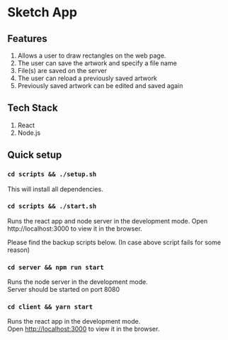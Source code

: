 # Sketch App

## Features
1. Allows a user to draw rectangles on the web page.
2. The user can save the artwork and specify a file name
3. File(s) are saved on the server
4. The user can reload a previously saved artwork
5. Previously saved artwork can be edited and saved again

## Tech Stack
1. React
2. Node.js

## Quick setup

### `cd scripts && ./setup.sh`

This will install all dependencies.

### `cd scripts && ./start.sh`

Runs the react app and node server in the development mode.
Open http://localhost:3000 to view it in the browser.
 
Please find the backup scripts below. (In case above script fails for some reason)
### `cd server && npm run start`

Runs the node server in the development mode.<br />
Server should be started on port 8080

### `cd client && yarn start`

Runs the react app in the development mode.<br />
Open [http://localhost:3000](http://localhost:3000) to view it in the browser.